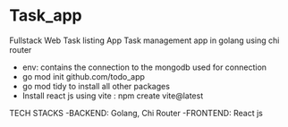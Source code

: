 # Task_app
Fullstack Web Task listing App
Task management app in golang using chi router
- env: contains the connection to the mongodb used for connection
- go mod init github.com/todo_app
- go mod tidy to install all other packages
- Install react js using vite : npm create vite@latest

TECH STACKS
-BACKEND: Golang, Chi Router
-FRONTEND: React js